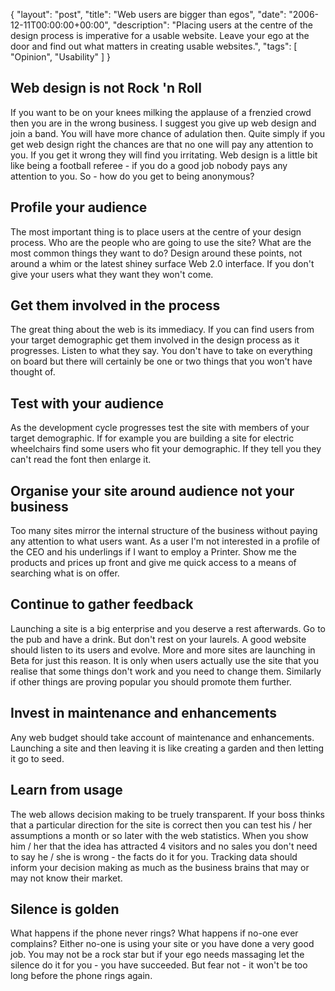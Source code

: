 {
  "layout": "post",
  "title": "Web users are bigger than egos",
  "date": "2006-12-11T00:00:00+00:00",
  "description": "Placing users at the centre of the design process is imperative for a usable website. Leave your ego at the door and find out what matters in creating usable websites.",
  "tags": [
    "Opinion",
    "Usability"
  ]
}

## Web design is not Rock 'n Roll

If you want to be on your knees milking the applause of a frenzied crowd then you are in the wrong business. I suggest you give up web design and join a band. You will have more chance of adulation then. Quite simply if you get web design right the chances are that no one will pay any attention to you. If you get it wrong they will find you irritating. Web design is a little bit like being a football referee - if you do a good job nobody pays any attention to you. So - how do you get to being anonymous?

## Profile your audience

The most important thing is to place users at the centre of your design process. Who are the people who are going to use the site? What are the most common things they want to do? Design around these points, not around a whim or the latest shiney surface Web 2.0 interface. If you don't give your users what they want they won't come. 

## Get them involved in the process

The great thing about the web is its immediacy. If you can find users from your target demographic get them involved in the design process as it progresses. Listen to what they say. You don't have to take on everything on board but there will certainly be one or two things that you won't have thought of.

## Test with your audience

As the development cycle progresses test the site with members of your target demographic. If for example you are building a site for electric wheelchairs find some users who fit your demographic. If they tell you they can't read the font then enlarge it.

## Organise your site around audience not your business

Too many sites mirror the internal structure of the business without paying any attention to what users want. As a user I'm not interested in a profile of the CEO and his underlings if I want to employ a Printer. Show me the products and prices up front and give me quick access to a means of searching what is on offer.

## Continue to gather feedback

Launching a site is a big enterprise and you deserve a rest afterwards. Go to the pub and have a drink. But don't rest on your laurels. A good website should listen to its users and evolve. More and more sites are launching in Beta for just this reason. It is only when users actually use the site that you realise that some things don't work and you need to change them. Similarly if other things are proving popular you should promote them further.

## Invest in maintenance and enhancements

Any web budget should take account of maintenance and enhancements. Launching a site and then leaving it is like creating a garden and then letting it go to seed.

## Learn from usage

The web allows decision making to be truely transparent. If your boss thinks that a particular direction for the site is correct then you can test his / her assumptions a month or so later with the web statistics. When you show him / her that the idea has attracted 4 visitors and no sales you don't need to say he / she is wrong - the facts do it for you. Tracking data should inform your decision making as much as the business brains that may or may not know their market.

## Silence is golden

What happens if the phone never rings? What happens if no-one ever complains? Either no-one is using your site or you have done a very good job. You may not be a rock star but if your ego needs massaging let the silence do it for you - you have succeeded. But fear not - it won't be too long before the phone rings again.
